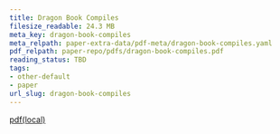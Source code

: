 ```yaml
---
title: Dragon Book Compiles
filesize_readable: 24.3 MB
meta_key: dragon-book-compiles
meta_relpath: paper-extra-data/pdf-meta/dragon-book-compiles.yaml
pdf_relpath: paper-repo/pdfs/dragon-book-compiles.pdf
reading_status: TBD
tags:
- other-default
- paper
url_slug: dragon-book-compiles
---
```


[pdf(local)](../../paper-repo/pdfs/dragon-book-compiles.pdf)
